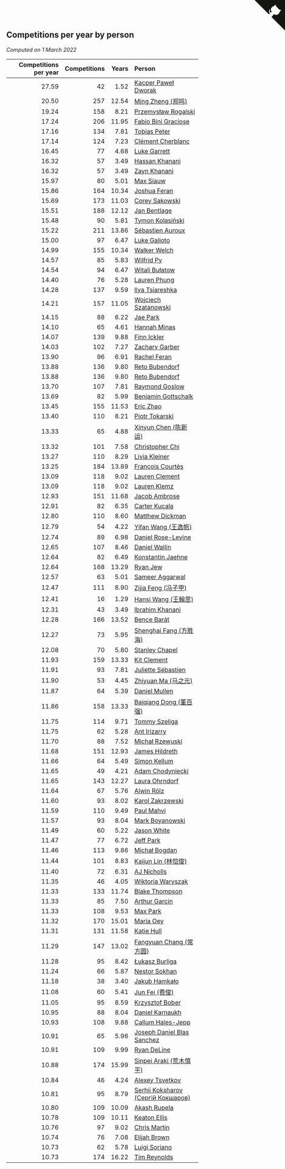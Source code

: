 ## Competitions per year by person

*Computed on  1 March 2022*

| Competitions per year | Competitions | Years | Person |
| ---: | ---: | ---: | :--- |
| 27.59 | 42 | 1.52 | [Kacper Paweł Dworak](https://www.worldcubeassociation.org/persons/2020DWOR01) |
| 20.50 | 257 | 12.54 | [Ming Zheng (郑鸣)](https://www.worldcubeassociation.org/persons/2009ZHEN11) |
| 19.24 | 158 | 8.21 | [Przemysław Rogalski](https://www.worldcubeassociation.org/persons/2013ROGA02) |
| 17.24 | 206 | 11.95 | [Fabio Bini Graciose](https://www.worldcubeassociation.org/persons/2010GRAC02) |
| 17.16 | 134 | 7.81 | [Tobias Peter](https://www.worldcubeassociation.org/persons/2014PETE03) |
| 17.14 | 124 | 7.23 | [Clément Cherblanc](https://www.worldcubeassociation.org/persons/2014CHER05) |
| 16.45 | 77 | 4.68 | [Luke Garrett](https://www.worldcubeassociation.org/persons/2017GARR05) |
| 16.32 | 57 | 3.49 | [Hassan Khanani](https://www.worldcubeassociation.org/persons/2018KHAN26) |
| 16.32 | 57 | 3.49 | [Zayn Khanani](https://www.worldcubeassociation.org/persons/2018KHAN28) |
| 15.97 | 80 | 5.01 | [Max Siauw](https://www.worldcubeassociation.org/persons/2017SIAU02) |
| 15.86 | 164 | 10.34 | [Joshua Feran](https://www.worldcubeassociation.org/persons/2011FERA01) |
| 15.69 | 173 | 11.03 | [Corey Sakowski](https://www.worldcubeassociation.org/persons/2011SAKO01) |
| 15.51 | 188 | 12.12 | [Jan Bentlage](https://www.worldcubeassociation.org/persons/2010BENT01) |
| 15.48 | 90 | 5.81 | [Tymon Kolasiński](https://www.worldcubeassociation.org/persons/2016KOLA02) |
| 15.22 | 211 | 13.86 | [Sébastien Auroux](https://www.worldcubeassociation.org/persons/2008AURO01) |
| 15.00 | 97 | 6.47 | [Luke Galioto](https://www.worldcubeassociation.org/persons/2015GALI02) |
| 14.99 | 155 | 10.34 | [Walker Welch](https://www.worldcubeassociation.org/persons/2011WELC01) |
| 14.57 | 85 | 5.83 | [Wilfrid Py](https://www.worldcubeassociation.org/persons/2016PYWI01) |
| 14.54 | 94 | 6.47 | [Witali Bułatow](https://www.worldcubeassociation.org/persons/2015BUAT01) |
| 14.40 | 76 | 5.28 | [Lauren Phung](https://www.worldcubeassociation.org/persons/2016PHUN02) |
| 14.28 | 137 | 9.59 | [Ilya Tsiareshka](https://www.worldcubeassociation.org/persons/2012TERE01) |
| 14.21 | 157 | 11.05 | [Wojciech Szatanowski](https://www.worldcubeassociation.org/persons/2011SZAT01) |
| 14.15 | 88 | 6.22 | [Jae Park](https://www.worldcubeassociation.org/persons/2015PARK24) |
| 14.10 | 65 | 4.61 | [Hannah Minas](https://www.worldcubeassociation.org/persons/2017MINA04) |
| 14.07 | 139 | 9.88 | [Finn Ickler](https://www.worldcubeassociation.org/persons/2012ICKL01) |
| 14.03 | 102 | 7.27 | [Zachary Garber](https://www.worldcubeassociation.org/persons/2014GARB01) |
| 13.90 | 96 | 6.91 | [Rachel Feran](https://www.worldcubeassociation.org/persons/2015FERA01) |
| 13.88 | 136 | 9.80 | [Reto Bubendorf](https://www.worldcubeassociation.org/persons/2012BUBE01) |
| 13.88 | 136 | 9.80 | [Reto Bubendorf](https://www.worldcubeassociation.org/persons/2012BUBE01) |
| 13.70 | 107 | 7.81 | [Raymond Goslow](https://www.worldcubeassociation.org/persons/2014GOSL01) |
| 13.69 | 82 | 5.99 | [Benjamin Gottschalk](https://www.worldcubeassociation.org/persons/2016GOTT01) |
| 13.45 | 155 | 11.53 | [Eric Zhao](https://www.worldcubeassociation.org/persons/2010ZHAO19) |
| 13.40 | 110 | 8.21 | [Piotr Tokarski](https://www.worldcubeassociation.org/persons/2013TOKA01) |
| 13.33 | 65 | 4.88 | [Xinyun Chen (陈新运)](https://www.worldcubeassociation.org/persons/2017CHEN36) |
| 13.32 | 101 | 7.58 | [Christopher Chi](https://www.worldcubeassociation.org/persons/2014CHIC01) |
| 13.27 | 110 | 8.29 | [Livia Kleiner](https://www.worldcubeassociation.org/persons/2013KLEI03) |
| 13.25 | 184 | 13.89 | [François Courtès](https://www.worldcubeassociation.org/persons/2008COUR01) |
| 13.09 | 118 | 9.02 | [Lauren Clement](https://www.worldcubeassociation.org/persons/2013KLEM01) |
| 13.09 | 118 | 9.02 | [Lauren Klemz](https://www.worldcubeassociation.org/persons/2013KLEM01) |
| 12.93 | 151 | 11.68 | [Jacob Ambrose](https://www.worldcubeassociation.org/persons/2010AMBR01) |
| 12.91 | 82 | 6.35 | [Carter Kucala](https://www.worldcubeassociation.org/persons/2015KUCA01) |
| 12.80 | 110 | 8.60 | [Matthew Dickman](https://www.worldcubeassociation.org/persons/2013DICK01) |
| 12.79 | 54 | 4.22 | [Yifan Wang (王逸帆)](https://www.worldcubeassociation.org/persons/2017WANY29) |
| 12.74 | 89 | 6.98 | [Daniel Rose-Levine](https://www.worldcubeassociation.org/persons/2015ROSE01) |
| 12.65 | 107 | 8.46 | [Daniel Wallin](https://www.worldcubeassociation.org/persons/2013WALL03) |
| 12.64 | 82 | 6.49 | [Konstantin Jaehne](https://www.worldcubeassociation.org/persons/2015JAEH01) |
| 12.64 | 168 | 13.29 | [Ryan Jew](https://www.worldcubeassociation.org/persons/2008JEWR01) |
| 12.57 | 63 | 5.01 | [Sameer Aggarwal](https://www.worldcubeassociation.org/persons/2017AGGA01) |
| 12.47 | 111 | 8.90 | [Zijia Feng (冯子甲)](https://www.worldcubeassociation.org/persons/2013FENG02) |
| 12.41 | 16 | 1.29 | [Hansi Wang (王翰思)](https://www.worldcubeassociation.org/persons/2020WANG19) |
| 12.31 | 43 | 3.49 | [Ibrahim Khanani](https://www.worldcubeassociation.org/persons/2018KHAN27) |
| 12.28 | 166 | 13.52 | [Bence Barát](https://www.worldcubeassociation.org/persons/2008BARA01) |
| 12.27 | 73 | 5.95 | [Shenghai Fang (方胜海)](https://www.worldcubeassociation.org/persons/2016FANG01) |
| 12.08 | 70 | 5.80 | [Stanley Chapel](https://www.worldcubeassociation.org/persons/2016CHAP04) |
| 11.93 | 159 | 13.33 | [Kit Clement](https://www.worldcubeassociation.org/persons/2008CLEM01) |
| 11.91 | 93 | 7.81 | [Juliette Sébastien](https://www.worldcubeassociation.org/persons/2014SEBA01) |
| 11.90 | 53 | 4.45 | [Zhiyuan Ma (马之元)](https://www.worldcubeassociation.org/persons/2017MAZH04) |
| 11.87 | 64 | 5.39 | [Daniel Mullen](https://www.worldcubeassociation.org/persons/2016MULL04) |
| 11.86 | 158 | 13.33 | [Baiqiang Dong (董百强)](https://www.worldcubeassociation.org/persons/2008DONG06) |
| 11.75 | 114 | 9.71 | [Tommy Szeliga](https://www.worldcubeassociation.org/persons/2012SZEL01) |
| 11.75 | 62 | 5.28 | [Ant Irizarry](https://www.worldcubeassociation.org/persons/2016IRIZ02) |
| 11.70 | 88 | 7.52 | [Michał Rzewuski](https://www.worldcubeassociation.org/persons/2014RZEW01) |
| 11.68 | 151 | 12.93 | [James Hildreth](https://www.worldcubeassociation.org/persons/2009HILD01) |
| 11.66 | 64 | 5.49 | [Simon Kellum](https://www.worldcubeassociation.org/persons/2016KELL12) |
| 11.65 | 49 | 4.21 | [Adam Chodyniecki](https://www.worldcubeassociation.org/persons/2017CHOD02) |
| 11.65 | 143 | 12.27 | [Laura Ohrndorf](https://www.worldcubeassociation.org/persons/2009OHRN01) |
| 11.64 | 67 | 5.76 | [Alwin Rölz](https://www.worldcubeassociation.org/persons/2016ROLZ01) |
| 11.60 | 93 | 8.02 | [Karol Zakrzewski](https://www.worldcubeassociation.org/persons/2014ZAKR01) |
| 11.59 | 110 | 9.49 | [Paul Mahvi](https://www.worldcubeassociation.org/persons/2012MAHV01) |
| 11.57 | 93 | 8.04 | [Mark Boyanowski](https://www.worldcubeassociation.org/persons/2014BOYA01) |
| 11.49 | 60 | 5.22 | [Jason White](https://www.worldcubeassociation.org/persons/2016WHIT16) |
| 11.47 | 77 | 6.72 | [Jeff Park](https://www.worldcubeassociation.org/persons/2015PARK08) |
| 11.46 | 113 | 9.86 | [Michał Bogdan](https://www.worldcubeassociation.org/persons/2012BOGD01) |
| 11.44 | 101 | 8.83 | [Kaijun Lin (林恺俊)](https://www.worldcubeassociation.org/persons/2013LINK01) |
| 11.40 | 72 | 6.31 | [AJ Nicholls](https://www.worldcubeassociation.org/persons/2015NICH04) |
| 11.35 | 46 | 4.05 | [Wiktoria Waryszak](https://www.worldcubeassociation.org/persons/2018WARY01) |
| 11.33 | 133 | 11.74 | [Blake Thompson](https://www.worldcubeassociation.org/persons/2010THOM03) |
| 11.33 | 85 | 7.50 | [Arthur Garcin](https://www.worldcubeassociation.org/persons/2014GARC27) |
| 11.33 | 108 | 9.53 | [Max Park](https://www.worldcubeassociation.org/persons/2012PARK03) |
| 11.32 | 170 | 15.01 | [Maria Oey](https://www.worldcubeassociation.org/persons/2007OEYM01) |
| 11.31 | 131 | 11.58 | [Katie Hull](https://www.worldcubeassociation.org/persons/2010HULL01) |
| 11.29 | 147 | 13.02 | [Fangyuan Chang (常方圆)](https://www.worldcubeassociation.org/persons/2009CHAN04) |
| 11.28 | 95 | 8.42 | [Łukasz Burliga](https://www.worldcubeassociation.org/persons/2013BURL01) |
| 11.24 | 66 | 5.87 | [Nestor Sokhan](https://www.worldcubeassociation.org/persons/2016SOKH01) |
| 11.18 | 38 | 3.40 | [Jakub Hamkało](https://www.worldcubeassociation.org/persons/2018HAMK01) |
| 11.08 | 60 | 5.41 | [Jun Fei (费俊)](https://www.worldcubeassociation.org/persons/2016FEIJ02) |
| 11.05 | 95 | 8.59 | [Krzysztof Bober](https://www.worldcubeassociation.org/persons/2013BOBE01) |
| 10.95 | 88 | 8.04 | [Daniel Karnaukh](https://www.worldcubeassociation.org/persons/2014KARN02) |
| 10.93 | 108 | 9.88 | [Callum Hales-Jepp](https://www.worldcubeassociation.org/persons/2012HALE01) |
| 10.91 | 65 | 5.96 | [Joseph Daniel Blas Sanchez](https://www.worldcubeassociation.org/persons/2016SANC08) |
| 10.91 | 109 | 9.99 | [Ryan DeLine](https://www.worldcubeassociation.org/persons/2012DELI01) |
| 10.88 | 174 | 15.99 | [Sinpei Araki (荒木慎平)](https://www.worldcubeassociation.org/persons/2006ARAK01) |
| 10.84 | 46 | 4.24 | [Alexey Tsvetkov](https://www.worldcubeassociation.org/persons/2017TSVE02) |
| 10.81 | 95 | 8.79 | [Serhii Koksharov (Сергій Кокшаров)](https://www.worldcubeassociation.org/persons/2013KOKS01) |
| 10.80 | 109 | 10.09 | [Akash Rupela](https://www.worldcubeassociation.org/persons/2012RUPE01) |
| 10.78 | 109 | 10.11 | [Keaton Ellis](https://www.worldcubeassociation.org/persons/2012ELLI01) |
| 10.76 | 97 | 9.02 | [Chris Martin](https://www.worldcubeassociation.org/persons/2013MART03) |
| 10.74 | 76 | 7.08 | [Elijah Brown](https://www.worldcubeassociation.org/persons/2015BROW03) |
| 10.73 | 62 | 5.78 | [Luigi Soriano](https://www.worldcubeassociation.org/persons/2016SORI04) |
| 10.73 | 174 | 16.22 | [Tim Reynolds](https://www.worldcubeassociation.org/persons/2005REYN01) |


<a href="https://github.com/jonatanklosko/wca_statistics" class="github-corner" aria-label="View source on Github"><svg width="80" height="80" viewBox="0 0 250 250" style="fill:#151513; color:#fff; position: absolute; top: 0; border: 0; right: 0;" aria-hidden="true"><path d="M0,0 L115,115 L130,115 L142,142 L250,250 L250,0 Z"></path><path d="M128.3,109.0 C113.8,99.7 119.0,89.6 119.0,89.6 C122.0,82.7 120.5,78.6 120.5,78.6 C119.2,72.0 123.4,76.3 123.4,76.3 C127.3,80.9 125.5,87.3 125.5,87.3 C122.9,97.6 130.6,101.9 134.4,103.2" fill="currentColor" style="transform-origin: 130px 106px;" class="octo-arm"></path><path d="M115.0,115.0 C114.9,115.1 118.7,116.5 119.8,115.4 L133.7,101.6 C136.9,99.2 139.9,98.4 142.2,98.6 C133.8,88.0 127.5,74.4 143.8,58.0 C148.5,53.4 154.0,51.2 159.7,51.0 C160.3,49.4 163.2,43.6 171.4,40.1 C171.4,40.1 176.1,42.5 178.8,56.2 C183.1,58.6 187.2,61.8 190.9,65.4 C194.5,69.0 197.7,73.2 200.1,77.6 C213.8,80.2 216.3,84.9 216.3,84.9 C212.7,93.1 206.9,96.0 205.4,96.6 C205.1,102.4 203.0,107.8 198.3,112.5 C181.9,128.9 168.3,122.5 157.7,114.1 C157.9,116.9 156.7,120.9 152.7,124.9 L141.0,136.5 C139.8,137.7 141.6,141.9 141.8,141.8 Z" fill="currentColor" class="octo-body"></path></svg></a><style>.github-corner:hover .octo-arm{animation:octocat-wave 560ms ease-in-out}@keyframes octocat-wave{0%,100%{transform:rotate(0)}20%,60%{transform:rotate(-25deg)}40%,80%{transform:rotate(10deg)}}@media (max-width:500px){.github-corner:hover .octo-arm{animation:none}.github-corner .octo-arm{animation:octocat-wave 560ms ease-in-out}}</style>
